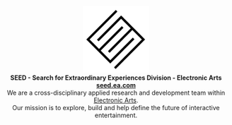 ## 

<p align="center"><a href="https://seed.ea.com"><img src="profile/SEED.png" width="150px"></a><br>
<b>SEED - Search for Extraordinary Experiences Division - Electronic Arts</b><br>
<b><a href="https://seed.ea.com">seed.ea.com</a></b><br>
We are a cross-disciplinary applied research and development team within <a href="https://www.ea.com">Electronic Arts</a>.<br>
Our mission is to explore, build and help define the future of interactive entertainment.</p>

<!--

**Here are some ideas to get you started:**

🙋‍♀️ A short introduction - what is your organization all about?
🌈 Contribution guidelines - how can the community get involved?
👩‍💻 Useful resources - where can the community find your docs? Is there anything else the community should know?
🍿 Fun facts - what does your team eat for breakfast?
🧙 Remember, you can do mighty things with the power of [Markdown](https://docs.github.com/github/writing-on-github/getting-started-with-writing-and-formatting-on-github/basic-writing-and-formatting-syntax)
-->
